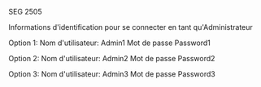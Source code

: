 SEG 2505 

Informations d'identification pour se connecter en tant qu'Administrateur


Option 1:
Nom d'utilisateur: Admin1
Mot de passe Password1

Option 2:
Nom d'utilisateur: Admin2
Mot de passe Password2

Option 3:
Nom d'utilisateur: Admin3
Mot de passe Password3
